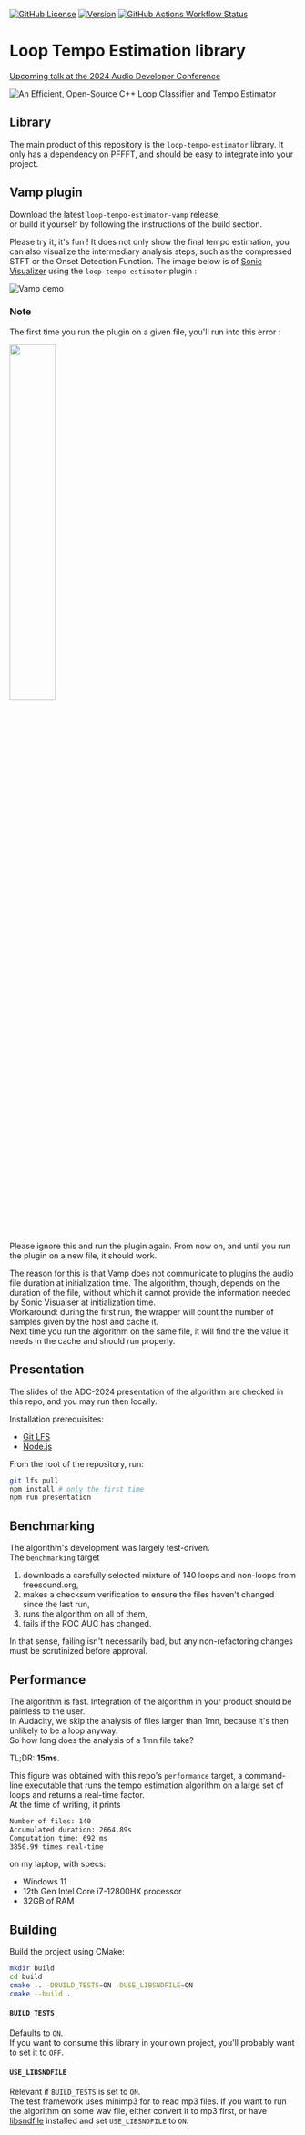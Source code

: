[![GitHub License](https://img.shields.io/github/license/saintmatthieu/loop-tempo-estimator)](https://github.com/saintmatthieu/loop-tempo-estimator/blob/main/LICENSE)
[![Version](https://img.shields.io/github/v/release/saintmatthieu/loop-tempo-estimator)](https://github.com/saintmatthieu/loop-tempo-estimator/releases/latest)
[![GitHub Actions Workflow Status](https://img.shields.io/github/actions/workflow/status/saintmatthieu/loop-tempo-estimator/vamp-plugin.yml?logo=audacity&label=vamp-plugin)](https://github.com/saintmatthieu/loop-tempo-estimator/actions/workflows/vamp-plugin.yml)

# Loop Tempo Estimation library

[Upcoming talk at the 2024 Audio Developer Conference](https://conference.audio.dev/session/2024/an-efficient-open-source-c-loop-classifier-and-tempo-estimator/)

![An Efficient, Open-Source C++ Loop Classifier and Tempo Estimator](./ADC-2024/An%20Efficient%20Open-Source%20C++%20Loop%20Classifier%20and%20Tempo%20Estimator_TitleCard.png)

## Library

The main product of this repository is the `loop-tempo-estimator` library. It only has a dependency on PFFFT, and should be easy to integrate into your project.

## Vamp plugin

Download the latest `loop-tempo-estimator-vamp` release,<br />or build it yourself by following the instructions of the build section.

Please try it, it's fun ! It does not only show the final tempo estimation, you can also visualize the intermediary analysis steps, such as the compressed STFT or the Onset Detection Function. The image below is of [Sonic Visualizer](https://sonicvisualiser.org/) using the `loop-tempo-estimator` plugin :

![Vamp demo](./ADC-2024/sonic-visualiser.png)

### Note

The first time you run the plugin on a given file, you'll run into this error :

<img src="./ADC-2024/sonic-visualiser-layer-generation-failed.png" width=40%>

Please ignore this and run the plugin again. From now on, and until you run the plugin on a new file, it should work.

The reason for this is that Vamp does not communicate to plugins the audio file duration at initialization time. The algorithm, though, depends on the duration of the file, without which it cannot provide the information needed by Sonic Visualser at initialization time.<br />
Workaround: during the first run, the wrapper will count the number of samples given by the host and cache it.<br />
Next time you run the algorithm on the same file, it will find the the value it needs in the cache and should run properly.

## Presentation

The slides of the ADC-2024 presentation of the algorithm are checked in this repo, and you may run then locally.

Installation prerequisites:
* [Git LFS](https://git-lfs.github.com)
* [Node.js](https://nodejs.org/fr)

From the root of the repository, run:

```sh
git lfs pull
npm install # only the first time
npm run presentation
```

## Benchmarking

The algorithm's development was largely test-driven.<br/>
The `benchmarking` target

1. downloads a carefully selected mixture of 140 loops and non-loops from freesound.org,
2. makes a checksum verification to ensure the files haven't changed since the last run,
3. runs the algorithm on all of them,
4. fails if the ROC AUC has changed.

In that sense, failing isn't necessarily bad, but any non-refactoring changes must be scrutinized before approval.

## Performance

The algorithm is fast. Integration of the algorithm in your product should be painless to the user.<br/>In Audacity, we skip the analysis of files larger than 1mn, because it's then unlikely to be a loop anyway.<br/>So how long does the analysis of a 1mn file take?

TL;DR: **15ms**.

This figure was obtained with this repo's `performance` target, a command-line executable that runs the tempo estimation algorithm on a large set of loops and returns a real-time factor.<br/>At the time of writing, it prints

```sh
Number of files: 140
Accumulated duration: 2664.89s
Computation time: 692 ms
3850.99 times real-time
```

on my laptop, with specs:

- Windows 11
- 12th Gen Intel Core i7-12800HX processor
- 32GB of RAM

## Building

Build the project using CMake:

```sh
mkdir build
cd build
cmake .. -DBUILD_TESTS=ON -DUSE_LIBSNDFILE=ON
cmake --build .
```

#### `BUILD_TESTS`

Defaults to `ON`.<br/>If you want to consume this library in your own project, you'll probably want to set it to `OFF`.

#### `USE_LIBSNDFILE`

Relevant if `BUILD_TESTS` is set to `ON`.<br/>
The test framework uses minimp3 for to read mp3 files. If you want to run the algorithm on some wav file, either convert it to mp3 first, or have [libsndfile](https://github.com/libsndfile/libsndfile) installed and set `USE_LIBSNDFILE` to `ON`.
